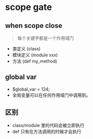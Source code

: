 # scope gate

## when scope close
> 每个关键字都是一个作用域门

- 类定义 (class)
- 模块定义 (module xxx)
- 方法 (def my_method)

## global var
- $global_var = 124;
- 全局变量可以在任何作用域门中调用到。

## 区别
- class/module 里的代码会被立即执行
- def 只有在方法调用的时候才会执行











